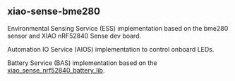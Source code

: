 ## xiao-sense-bme280

Environmental Sensing Service (ESS) implementation based on the bme280 sensor and XIAO nRF52840 Sense dev board.  

Automation IO Service (AIOS) implementation to control onboard LEDs.  

Battery Service (BAS) implementation based on the [xiao_sense_nrf52840_battery_lib](https://github.com/Tjoms99/xiao_sense_nrf52840_battery_lib).  
